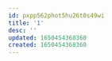```yaml
---
id: pxpp562phot5hu26t0s49wi
title: '1'
desc: ''
updated: 1650454368360
created: 1650454368360
---
```


